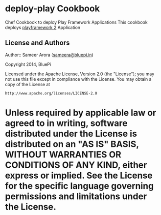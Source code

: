 deploy-play Cookbook
==============
Chef Cookbook to deploy Play Framework Applications
This cookbook deploys [playframework 2](http://www.playframework.com) Application



License and Authors
-------------------
Author:: Sameer Arora (<sameera@bluepi.in>)

Copyright 2014, BluePi

Licensed under the Apache License, Version 2.0 (the "License");
you may not use this file except in compliance with the License.
You may obtain a copy of the License at

    http://www.apache.org/licenses/LICENSE-2.0

Unless required by applicable law or agreed to in writing, software
distributed under the License is distributed on an "AS IS" BASIS,
WITHOUT WARRANTIES OR CONDITIONS OF ANY KIND, either express or implied.
See the License for the specific language governing permissions and
limitations under the License.
=======

